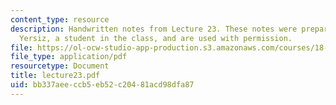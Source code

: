 ```yaml
---
content_type: resource
description: Handwritten notes from Lecture 23. These notes were prepared by Melike
  Yersiz, a student in the class, and are used with permission.
file: https://ol-ocw-studio-app-production.s3.amazonaws.com/courses/18-075-advanced-calculus-for-engineers-fall-2004/bb337aeeccb5eb52c20481acd98dfa87_lecture23.pdf
file_type: application/pdf
resourcetype: Document
title: lecture23.pdf
uid: bb337aee-ccb5-eb52-c204-81acd98dfa87
---
```

